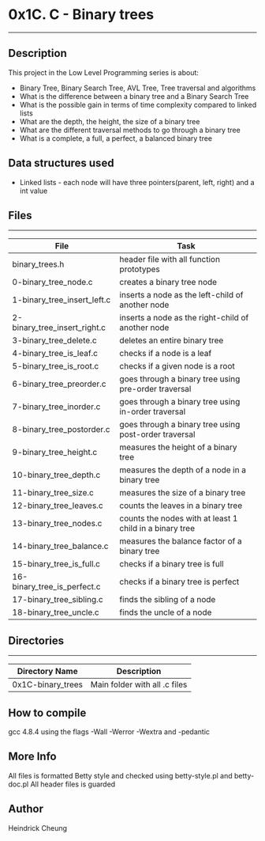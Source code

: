 # 0x1C. C - Binary trees
---
## Description

This project in the Low Level Programming series is about:
* Binary Tree, Binary Search Tree, AVL Tree, Tree traversal and algorithms
* What is the difference between a binary tree and a Binary Search Tree
* What is the possible gain in terms of time complexity compared to linked lists
* What are the depth, the height, the size of a binary tree
* What are the different traversal methods to go through a binary tree
* What is a complete, a full, a perfect, a balanced binary tree

## Data structures used
* Linked lists - each node will have three pointers(parent, left, right) and a int value

## Files
---
File|Task
---|---
binary_trees.h | header file with all function prototypes
0-binary_tree_node.c | creates a binary tree node
1-binary_tree_insert_left.c | inserts a node as the left-child of another node
2-binary_tree_insert_right.c | inserts a node as the right-child of another node
3-binary_tree_delete.c | deletes an entire binary tree
4-binary_tree_is_leaf.c | checks if a node is a leaf
5-binary_tree_is_root.c | checks if a given node is a root
6-binary_tree_preorder.c | goes through a binary tree using pre-order traversal
7-binary_tree_inorder.c | goes through a binary tree using in-order traversal
8-binary_tree_postorder.c | goes through a binary tree using post-order traversal
9-binary_tree_height.c | measures the height of a binary tree
10-binary_tree_depth.c | measures the depth of a node in a binary tree
11-binary_tree_size.c | measures the size of a binary tree
12-binary_tree_leaves.c | counts the leaves in a binary tree
13-binary_tree_nodes.c | counts the nodes with at least 1 child in a binary tree
14-binary_tree_balance.c | measures the balance factor of a binary tree
15-binary_tree_is_full.c |  checks if a binary tree is full
16-binary_tree_is_perfect.c | checks if a binary tree is perfect
17-binary_tree_sibling.c | finds the sibling of a node
18-binary_tree_uncle.c | finds the uncle of a node

## Directories
---
Directory Name | Description
---|---
0x1C-binary_trees | Main folder with all .c files

## How to compile
gcc 4.8.4 using the flags -Wall -Werror -Wextra and -pedantic

## More Info
All files is formatted Betty style and checked using betty-style.pl and betty-doc.pl
All header files is guarded

## Author
Heindrick Cheung